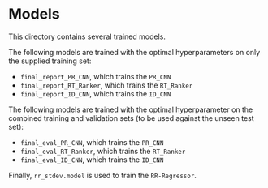 # Models

This directory contains several trained models.

The following models are trained with the optimal hyperparameters on only the supplied training set:

* `final_report_PR_CNN`, which trains the `PR_CNN`
* `final_report_RT_Ranker`, which trains the `RT_Ranker`
* `final_report_ID_CNN`, which trains the `ID_CNN`

The following models are trained with the optimal hyperparameter on the combined training and validation sets (to be used against the unseen test set):

* `final_eval_PR_CNN`, which trains the `PR_CNN`
* `final_eval_RT_Ranker`, which trains the `RT_Ranker`
* `final_eval_ID_CNN`, which trains the `ID_CNN`

Finally, `rr_stdev.model` is used to train the `RR-Regressor`.

